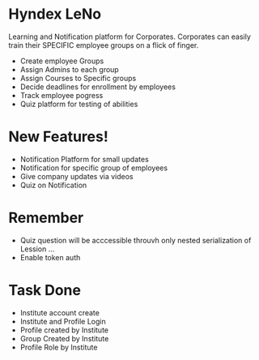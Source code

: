 # Hyndex LeNo

Learning and Notification platform for Corporates. Corporates can easily train their SPECIFIC employee groups on a flick of finger.

  - Create employee Groups
  - Assign Admins to each group
  - Assign Courses to Specific groups
  - Decide deadlines for enrollment by employees
  - Track employee pogress
  - Quiz platform for testing of abilities

# New Features!

  - Notification Platform for small updates
  - Notification for specific group of employees
  - Give company updates via videos
  - Quiz on Notification

# Remember
  - Quiz question will be acccessible throuvh only nested serialization of Lession ...
  - Enable token auth

# Task Done
  - Institute account create
  - Institute and Profile Login
  - Profile created by Institute
  - Group Created by Institute
  - Profile Role by Institute